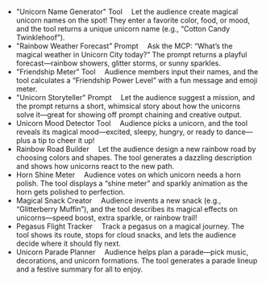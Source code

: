 - "Unicorn Name Generator" Tool  Let the audience create magical unicorn names on the spot! They enter a favorite color, food, or mood, and the tool returns a unique unicorn name (e.g., “Cotton Candy Twinklehoof”).
- "Rainbow Weather Forecast" Prompt  Ask the MCP: “What’s the magical weather in Unicorn City today?” The prompt returns a playful forecast—rainbow showers, glitter storms, or sunny sparkles.
- "Friendship Meter" Tool  Audience members input their names, and the tool calculates a “Friendship Power Level” with a fun message and emoji meter.
- "Unicorn Storyteller" Prompt  Let the audience suggest a mission, and the prompt returns a short, whimsical story about how the unicorns solve it—great for showing off prompt chaining and creative output.
- Unicorn Mood Detector Tool  Audience picks a unicorn, and the tool reveals its magical mood—excited, sleepy, hungry, or ready to dance—plus a tip to cheer it up!
- Rainbow Road Builder  Let the audience design a new rainbow road by choosing colors and shapes. The tool generates a dazzling description and shows how unicorns react to the new path.
- Horn Shine Meter  Audience votes on which unicorn needs a horn polish. The tool displays a “shine meter” and sparkly animation as the horn gets polished to perfection.
- Magical Snack Creator  Audience invents a new snack (e.g., “Glitterberry Muffin”), and the tool describes its magical effects on unicorns—speed boost, extra sparkle, or rainbow trail!
- Pegasus Flight Tracker  Track a pegasus on a magical journey. The tool shows its route, stops for cloud snacks, and lets the audience decide where it should fly next.
- Unicorn Parade Planner  Audience helps plan a parade—pick music, decorations, and unicorn formations. The tool generates a parade lineup and a festive summary for all to enjoy.